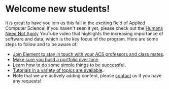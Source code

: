 # Welcome new students!

It is great to have you join us this fall in the exciting field of Applied Computer Science! If you haven't seen it yet, please check out the [Humans Need Not Apply](https://www.youtube.com/watch?v=7Pq-S557XQU) YouTube video that highlights the increasing importance of software and data, which is the key focus of the program. Here are some steps to follow and to be aware of:

* [Join Element to stay in touch with your ACS professors and class mates](element).
* [Make sure you build a portfolio over time](build-a-portfolio).
* [Learn how to do some simple things to be successful](how-to-be-successful).
* [Tutorials in a variety of topics are available](tutorials).
* Note that we are actively adding content, please [contact](contact) us if you have any requests!
